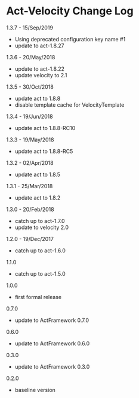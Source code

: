 # Act-Velocity Change Log

1.3.7 - 15/Sep/2019
* Using deprecated configuration key name #1
* update to act-1.8.27

1.3.6 - 20/May/2018
* update to act-1.8.22
* update velocity to 2.1

1.3.5 - 30/Oct/2018
* update act to 1.8.8
* disable template cache for VelocityTemplate

1.3.4 - 19/Jun/2018
* update act to 1.8.8-RC10

1.3.3 - 19/May/2018
* update act to 1.8.8-RC5

1.3.2 - 02/Apr/2018
* update act to 1.8.5

1.3.1 - 25/Mar/2018
* update act to 1.8.2

1.3.0 - 20/Feb/2018
* catch up to act-1.7.0
* update to velocity 2.0

1.2.0 - 19/Dec/2017
* catch up to act-1.6.0

1.1.0
* catch up to act-1.5.0

1.0.0
- first formal release

0.7.0
  - update to ActFramework 0.7.0

0.6.0
  - update to ActFramework 0.6.0

0.3.0
  - update to ActFramework 0.3.0

0.2.0
  - baseline version
